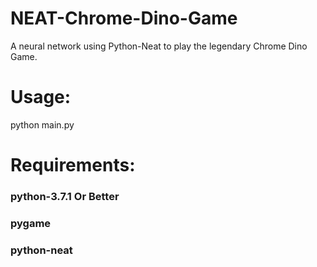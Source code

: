 # NEAT-Chrome-Dino-Game
A neural network using Python-Neat to play the legendary Chrome Dino Game.

# Usage:
python main.py


# Requirements:
### python-3.7.1 Or Better
### pygame
### python-neat
